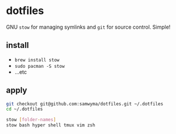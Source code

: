 # dotfiles

GNU `stow` for managing symlinks and `git` for source control. Simple!

## install

- `brew install stow`
- `sudo pacman -S stow`
- ...etc

## apply

```bash
git checkout git@github.com:samwyma/dotfiles.git ~/.dotfiles
cd ~/.dotfiles

stow [folder-names]
stow bash hyper shell tmux vim zsh
```

